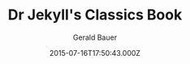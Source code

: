 ---
title: Dr Jekyll's Classics Book
github: 'https://github.com/henrythemes/jekyll-book-theme'
demo: 'https://henrythemes.github.io/jekyll-book-theme/'
author: Gerald Bauer
ssg:
  - Jekyll
cms:
  - No Cms
date: 2015-07-16T17:50:43.000Z
github_branch: master
description: >-
  jekyll starter theme for classic books (ex. Strange Case of Dr. Jekyll and Mr.
  Hyde by Robert Louis Stevenson)
stale: true
---